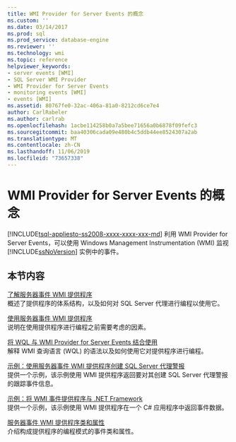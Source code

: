 ```yaml
---
title: WMI Provider for Server Events 的概念
ms.custom: ''
ms.date: 03/14/2017
ms.prod: sql
ms.prod_service: database-engine
ms.reviewer: ''
ms.technology: wmi
ms.topic: reference
helpviewer_keywords:
- server events [WMI]
- SQL Server WMI Provider
- WMI Provider for Server Events
- monitoring events [WMI]
- events [WMI]
ms.assetid: 80767fe0-32ac-406a-81a0-8212cd6ce7e4
author: CarlRabeler
ms.author: carlrab
ms.openlocfilehash: 1acbe114258b0a7a5bee71656a0b6878f09fefc3
ms.sourcegitcommit: baa40306cada09e480b4c5ddb44ee8524307a2ab
ms.translationtype: MT
ms.contentlocale: zh-CN
ms.lasthandoff: 11/06/2019
ms.locfileid: "73657338"
---
```

# <a name="wmi-provider-for-server-events-concepts"></a>WMI Provider for Server Events 的概念
[!INCLUDE[tsql-appliesto-ss2008-xxxx-xxxx-xxx-md](../../includes/tsql-appliesto-ss2008-xxxx-xxxx-xxx-md.md)]
  利用 WMI Provider for Server Events，可以使用 Windows Management Instrumentation (WMI) 监视 [!INCLUDE[ssNoVersion](../../includes/ssnoversion-md.md)] 实例中的事件。  
  
## <a name="in-this-section"></a>本节内容  
 [了解服务器事件 WMI 提供程序](../../relational-databases/wmi-provider-server-events/understanding-the-wmi-provider-for-server-events.md)  
 概述了提供程序的体系结构，以及如何对 SQL Server 代理进行编程以使用它。  
  
 [使用服务器事件 WMI 提供程序](../../relational-databases/wmi-provider-server-events/working-with-the-wmi-provider-for-server-events.md)  
 说明在使用提供程序进行编程之前需要考虑的因素。  
  
 [将 WQL 与 WMI Provider for Server Events 结合使用](../../relational-databases/wmi-provider-server-events/using-wql-with-the-wmi-provider-for-server-events.md)  
 解释 WMI 查询语言 (WQL) 的语法以及如何使用它对提供程序进行编程。  
  
 [示例：使用服务器事件 WMI 提供程序创建 SQL Server 代理警报](../../relational-databases/wmi-provider-server-events/sample-creating-a-sql-server-agent-alert-with-the-wmi-provider.md)  
 提供一个示例，该示例使用 WMI 提供程序返回要对其创建 SQL Server 代理警报的跟踪事件信息。  
  
 [示例：将 WMI 事件提供程序与 .NET Framework](../../relational-databases/wmi-provider-server-events/sample-using-the-wmi-event-provider-with-the-net-framework.md)  
 提供一个示例，该示例使用 WMI 提供程序在一个 C# 应用程序中返回事件数据。  
  
 [服务器事件 WMI 提供程序类和属性](../../relational-databases/wmi-provider-server-events/wmi-provider-for-server-events-classes-and-properties.md)  
 介绍构成提供程序的编程模式的事件类和属性。  
  
  
